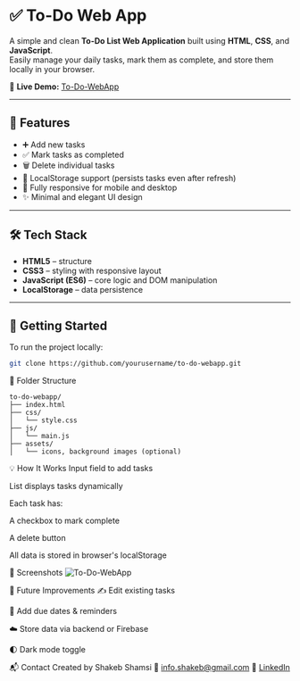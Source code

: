 # ✅ To-Do Web App

A simple and clean **To-Do List Web Application** built using **HTML**, **CSS**, and **JavaScript**.  
Easily manage your daily tasks, mark them as complete, and store them locally in your browser.

🔗 **Live Demo:** [To-Do-WebApp](https://my-to-do-app-crud.onrender.com)

---

## 📌 Features

- ➕ Add new tasks
- ✅ Mark tasks as completed
- 🗑️ Delete individual tasks
- 💾 LocalStorage support (persists tasks even after refresh)
- 📱 Fully responsive for mobile and desktop
- ✨ Minimal and elegant UI design

---

## 🛠️ Tech Stack

- **HTML5** – structure  
- **CSS3** – styling with responsive layout  
- **JavaScript (ES6)** – core logic and DOM manipulation  
- **LocalStorage** – data persistence  

---

## 🚀 Getting Started

To run the project locally:

```bash
git clone https://github.com/yourusername/to-do-webapp.git
```
📂 Folder Structure
```
to-do-webapp/
├── index.html
├── css/
│   └── style.css
├── js/
│   └── main.js
├── assets/
│   └── icons, background images (optional)
```
💡 How It Works
Input field to add tasks

List displays tasks dynamically

Each task has:

A checkbox to mark complete

A delete button

All data is stored in browser's localStorage

🎨 Screenshots
![To-Do-WebApp](https://github.com/user-attachments/assets/5d33ec68-3ca6-4fc3-ab55-b73240a552e4)


🔧 Future Improvements
✍️ Edit existing tasks

📅 Add due dates & reminders

☁️ Store data via backend or Firebase

🌓 Dark mode toggle

📬 Contact
Created by Shakeb Shamsi
📧 info.shakeb@gmail.com
🔗 [LinkedIn](https://www.linkedin.com/in/shakebshamsi/)


